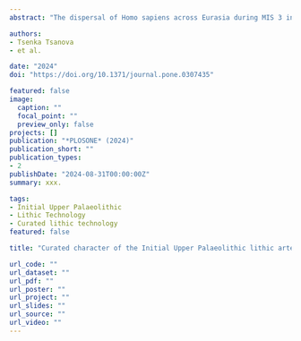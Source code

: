 ```yaml
---
abstract: "The dispersal of Homo sapiens across Eurasia during MIS 3 in the Late Pleistocene is marked by technological shifts and other behavioral changes, known in the archaeological record under the term of Initial Upper Paleolithic (IUP). Bacho Kiro Cave in north Bulgaria, re-excavated by us from 2015 to 2021, is one of the reference sites for this phenomenon. The newly excavated lithic assemblages dated by radiocarbon between 45,040 and 43,280 cal BP and attributed to Homo sapiens encompass more than two thousand lithic artifacts. The lithics, primarily from Layer N1-I, exist amid diverse fauna remains, human fossils, pierced animal teeth pendants, and sediment with high organic content. This article focuses on the technological aspects of the IUP lithics, covering raw material origin and use-life, blank production, on-site knapping activities, re-flaking of lithic implements, and the state of retouched lithic components. We apply petrography for the identification of silicites and other used stones. We employ chaîne opératoire and reduction sequence approaches to profile the lithics techno-typologically and explore the lithic economy, particularly blade production methods, knapping techniques, and artifact curation. Raw material analysis reveals Lower Cretaceous flints from Ludogorie and Upper Cretaceous flints from the Danube region, up to 190 km and 130 km, respectively, from Bacho Kiro Cave, indicating long-distance mobility and finished products transport. Imported lithic implements, were a result of unidirectional and bidirectional non-Levallois laminar technology, likely of volumetric concept. Systematic on-anvil techniques (bipolar knapping) and tool segmentation indicate re-flaking and reshaping of lithic implements, reflecting on-site curation and multifaceted lithic economy. A limited comparison with other IUP sites reveals certain shared features and also regional variations. Bacho Kiro Cave significantly contributes to understanding the technological and behavioral evolution of early Homo sapiens in western Eurasia."

authors:
- Tsenka Tsanova
- et al.

date: "2024"
doi: "https://doi.org/10.1371/journal.pone.0307435"

featured: false
image:
  caption: ""
  focal_point: ""
  preview_only: false
projects: []
publication: "*PLOSONE* (2024)"
publication_short: ""
publication_types:
- 2
publishDate: "2024-08-31T00:00:00Z"
summary: xxx.

tags:
- Initial Upper Palaeolithic
- Lithic Technology
- Curated lithic technology
featured: false

title: "Curated character of the Initial Upper Palaeolithic lithic artefact assemblages in Bacho Kiro Cave (Bulgaria)"

url_code: ""
url_dataset: ""
url_pdf: ""
url_poster: ""
url_project: ""
url_slides: ""
url_source: ""
url_video: ""
---
```

